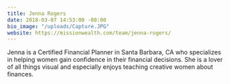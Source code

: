 ```yaml
---
title: Jenna Rogers
date: 2018-03-07 14:53:00 -08:00
bio_image: "/uploads/Capture.JPG"
website: https://missionwealth.com/team/jenna-rogers/
---
```


Jenna is a Certified Financial Planner in Santa Barbara, CA who specializes in helping women gain confidence in their financial decisions. She is a lover of all things visual and especially enjoys teaching creative women about finances.